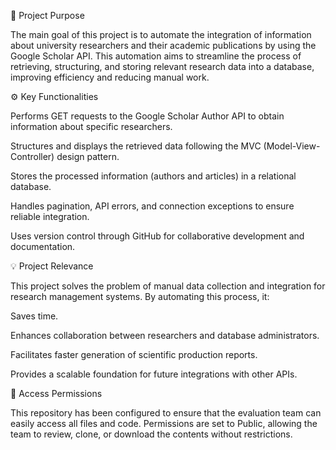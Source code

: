 📘 Project Purpose

The main goal of this project is to automate the integration of information about university researchers and their academic publications by using the Google Scholar API.
This automation aims to streamline the process of retrieving, structuring, and storing relevant research data into a database, improving efficiency and reducing manual work.

⚙️ Key Functionalities

Performs GET requests to the Google Scholar Author API to obtain information about specific researchers.

Structures and displays the retrieved data following the MVC (Model-View-Controller) design pattern.

Stores the processed information (authors and articles) in a relational database.

Handles pagination, API errors, and connection exceptions to ensure reliable integration.

Uses version control through GitHub for collaborative development and documentation.

💡 Project Relevance

This project solves the problem of manual data collection and integration for research management systems.
By automating this process, it:

Saves time.

Enhances collaboration between researchers and database administrators.

Facilitates faster generation of scientific production reports.

Provides a scalable foundation for future integrations with other APIs.

🔐 Access Permissions

This repository has been configured to ensure that the evaluation team can easily access all files and code.
Permissions are set to Public, allowing the team to review, clone, or download the contents without restrictions.
